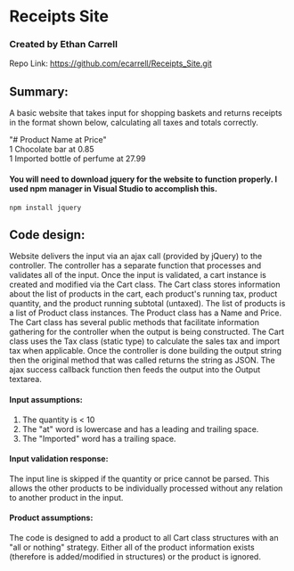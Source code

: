 # Receipts Site

### Created by Ethan Carrell

Repo Link: https://github.com/ecarrell/Receipts_Site.git

## Summary:
A basic website that takes input for shopping baskets and returns receipts in the format shown below, calculating
all taxes and totals correctly.

"# Product Name at Price"  
1 Chocolate bar at 0.85  
1 Imported bottle of perfume at 27.99  

#### You will need to download jquery for the website to function properly. I used npm manager in Visual Studio to accomplish this.  
```
npm install jquery
```


## Code design:
Website delivers the input via an ajax call (provided by jQuery) to the controller. The controller has a separate 
function that processes and validates all of the input. Once the input is validated, a cart instance is created 
and modified via the Cart class. The Cart class stores information about the list of products in the cart, 
each product's running tax, product quantity, and the product running subtotal (untaxed). The list of products 
is a list of Product class instances. The Product class has a Name and Price. The Cart class has several public 
methods that facilitate information gathering for the controller when the output is being constructed. The Cart 
class uses the Tax class (static type) to calculate the sales tax and import tax when applicable. Once the 
controller is done building the output string then the original method that was called returns the string as 
JSON. The ajax success callback function then feeds the output into the Output textarea.

#### Input assumptions:
1. The quantity is < 10
2. The "at" word is lowercase and has a leading and trailing space.
3. The "Imported" word has a trailing space.

#### Input validation response:
The input line is skipped if the quantity or price cannot be parsed. This allows the other products to be
individually processed without any relation to another product in the input.

#### Product assumptions:
The code is designed to add a product to all Cart class structures with an "all or nothing" strategy. Either
all of the product information exists (therefore is added/modified in structures) or the product is ignored.
